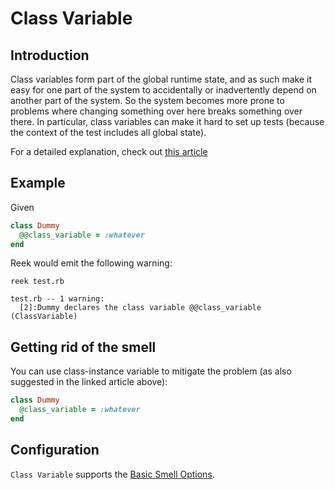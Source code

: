 # Class Variable

## Introduction

Class variables form part of the global runtime state, and as such make it easy for one part of the system to accidentally or inadvertently depend on another part of the system. So the system becomes more prone to problems where changing something over here breaks something over there. In particular, class variables can make it hard to set up tests (because the context of the test includes all global state).

For a detailed explanation, check out [this article](http://4thmouse.com/index.php/2011/03/20/why-class-variables-in-ruby-are-a-bad-idea/)

## Example

Given

```Ruby
class Dummy
  @@class_variable = :whatever
end
```

Reek would emit the following warning:

```
reek test.rb

test.rb -- 1 warning:
  [2]:Dummy declares the class variable @@class_variable (ClassVariable)
```

## Getting rid of the smell

You can use class-instance variable to mitigate the problem (as also suggested in the linked article above):

```Ruby
class Dummy
  @class_variable = :whatever
end
```

##  Configuration

`Class Variable` supports the [Basic Smell Options](Basic-Smell-Options.md).

